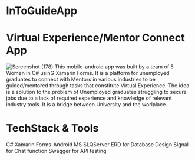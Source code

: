 # InToGuideApp 
# Virtual Experience/Mentor Connect App
![Screenshot (178)](https://github.com/NoloBA/InToGuideApp/assets/59802813/9192552a-92c6-4ed3-9da7-334f46efde57)
This mobile-android app was built by a team of 5 Women in C# usinG Xamarin Forms.
It is a platform for unemployed graduates to connect with Mentors in various industries to be guided/mentored through tasks that constitute Virtual Experience.
The idea is a solution to the problem of Unemployed graduates struggling to secure jobs due to a lack of required experience and knowledge of relevant industry tools.
It is a bridge between University and the worlplace.

# TechStack & Tools
C#
Xamarin Forms-Android
MS SLQServer
ERD for Database Design
Signal for Chat function
Swagger for API testing




